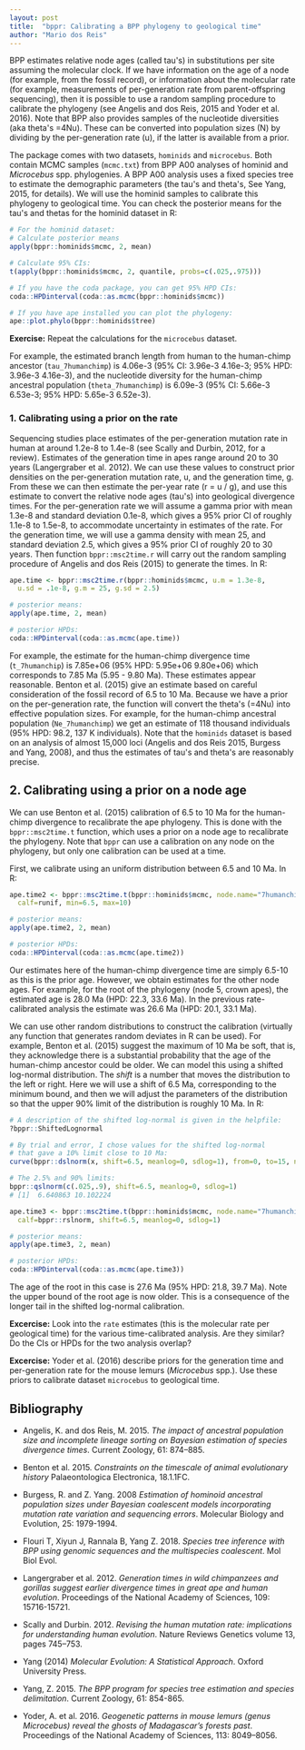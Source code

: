 ```yaml
---
layout: post
title:  "bppr: Calibrating a BPP phylogeny to geological time"
author: "Mario dos Reis"
---
```


BPP estimates relative node ages (called tau's) in substitutions per site assuming the molecular clock. If we have information on the age of a node (for example, from the fossil record), or information about the molecular rate (for example, measurements of per-generation rate from parent-offspring sequencing), then it is possible to use a random sampling procedure to calibrate the phylogeny (see Angelis and dos Reis, 2015 and Yoder et al. 2016). Note that BPP also provides samples of the nucleotide diversities (aka theta's =4Nu). These can be converted into population sizes (N) by dividing by the per-generation rate (u), if the latter is available from a prior.

The package comes with two datasets, `hominids` and `microcebus`. Both contain MCMC samples (`mcmc.txt`) from BPP A00 analyses of hominid and _Microcebus_ spp. phylogenies. A BPP A00 analysis uses a fixed species tree to estimate the demographic parameters (the tau's and theta's, See Yang, 2015, for details). We will use the hominid samples to calibrate this phylogeny to geological time. You can check the posterior means for the tau's and thetas for the hominid dataset in R:

```R
# For the hominid dataset:
# Calculate posterior means
apply(bppr::hominids$mcmc, 2, mean)

# Calculate 95% CIs:
t(apply(bppr::hominids$mcmc, 2, quantile, probs=c(.025,.975)))

# If you have the coda package, you can get 95% HPD CIs:
coda::HPDinterval(coda::as.mcmc(bppr::hominids$mcmc))

# If you have ape installed you can plot the phylogeny:
ape::plot.phylo(bppr::hominids$tree)

```
**Exercise:** Repeat the calculations for the `microcebus` dataset.

For example, the estimated branch length from human to the human-chimp ancestor (`tau_7humanchimp`) is 4.06e-3 (95% CI: 3.96e-3  4.16e-3; 95% HPD: 3.96e-3  4.16e-3), and the nucleotide diversity for the human-chimp ancestral population (`theta_7humanchimp`) is 6.09e-3 (95% CI: 5.66e-3  6.53e-3; 95% HPD: 5.65e-3  6.52e-3).

### 1. Calibrating using a prior on the rate

Sequencing studies place estimates of the per-generation mutation rate in human at around 1.2e-8 to 1.4e-8 (see Scally and Durbin, 2012, for a review). Estimates of the generation time in apes range around 20 to 30 years (Langergraber et al. 2012). We can use these values to construct prior densities on the per-generation mutation rate, u, and the generation time, g. From these we can then estimate the per-year rate (r = u / g), and use this estimate to convert the relative node ages (tau's) into geological divergence times. For the per-generation rate we will assume a gamma prior with mean 1.3e-8 and standard deviation 0.1e-8, which gives a 95% prior CI of roughly 1.1e-8 to 1.5e-8, to accommodate uncertainty in estimates of the rate. For the generation time, we will use a gamma density with mean 25, and standard deviation 2.5, which gives a 95% prior CI of roughly 20 to 30 years. Then function `bppr::msc2time.r` will carry out the random sampling procedure of Angelis and dos Reis (2015) to generate the times. In R:

```R
ape.time <- bppr::msc2time.r(bppr::hominids$mcmc, u.m = 1.3e-8,
  u.sd = .1e-8, g.m = 25, g.sd = 2.5)

# posterior means:
apply(ape.time, 2, mean)

# posterior HPDs:
coda::HPDinterval(coda::as.mcmc(ape.time))
```

For example, the estimate for the human-chimp divergence time (`t_7humanchip`) is 7.85e+06 (95% HPD: 5.95e+06 9.80e+06) which corresponds to 7.85 Ma (5.95 - 9.80 Ma). These estimates appear reasonable. Benton et al. (2015) give an estimate based on careful consideration of the fossil record of 6.5 to 10 Ma. Because we have a prior on the per-generation rate, the function will convert the theta's (=4Nu) into effective population sizes. For example, for the human-chimp ancestral population (`Ne_7humanchimp`) we get an estimate of 118 thousand individuals (95% HPD: 98.2, 137 K individuals). Note that the `hominids` dataset is based on an analysis of almost 15,000 loci (Angelis and dos Reis 2015, Burgess and Yang, 2008), and thus the estimates of tau's and theta's are reasonably precise.

## 2. Calibrating using a prior on a node age

We can use Benton et al. (2015) calibration of 6.5 to 10 Ma for the human-chimp divergence to recalibrate the ape phylogeny. This is done with the `bppr::msc2time.t` function, which uses a prior on a node age to recalibrate the phylogeny. Note that `bppr` can use a calibration on any node on the phylogeny, but only one calibration can be used at a time.

First, we calibrate using an uniform distribution between 6.5 and 10 Ma. In R:

```R
ape.time2 <- bppr::msc2time.t(bppr::hominids$mcmc, node.name="7humanchimp",
  calf=runif, min=6.5, max=10)

# posterior means:
apply(ape.time2, 2, mean)

# posterior HPDs:
coda::HPDinterval(coda::as.mcmc(ape.time2))
```

Our estimates here of the human-chimp divergence time are simply 6.5-10 as this is the prior age. However, we obtain estimates for the other node ages. For example, for the root of the phylogeny (node 5, crown apes), the estimated age is 28.0 Ma (HPD: 22.3, 33.6 Ma). In the previous rate-calibrated analysis the estimate was 26.6 Ma (HPD: 20.1, 33.1 Ma).

We can use other random distributions to construct the calibration (virtually any function that generates random deviates in R can be used). For example, Benton et al. (2015) suggest the maximum of 10 Ma be soft, that is, they acknowledge there is a substantial probability that the age of the human-chimp ancestor could be older. We can model this using a shifted log-normal distribution. The _shift_ is a number that moves the distribution to the left or right. Here we will use a shift of 6.5 Ma, corresponding to the minimum bound, and then we will adjust the parameters of the distribution so that the upper 90% limit of the distribution is roughly 10 Ma. In R:

```R
# A description of the shifted log-normal is given in the helpfile:
?bppr::ShiftedLognormal

# By trial and error, I chose values for the shifted log-normal
# that gave a 10% limit close to 10 Ma:
curve(bppr::dslnorm(x, shift=6.5, meanlog=0, sdlog=1), from=0, to=15, n=1e3)

# The 2.5% and 90% limits:
bppr::qslnorm(c(.025,.9), shift=6.5, meanlog=0, sdlog=1)
# [1]  6.640863 10.102224

ape.time3 <- bppr::msc2time.t(bppr::hominids$mcmc, node.name="7humanchimp",  
  calf=bppr::rslnorm, shift=6.5, meanlog=0, sdlog=1)

# posterior means:
apply(ape.time3, 2, mean)

# posterior HPDs:
coda::HPDinterval(coda::as.mcmc(ape.time3))
```

The age of the root in this case is 27.6 Ma (95% HPD: 21.8, 39.7 Ma). Note the upper bound of the root age is now older. This is a consequence of the longer tail in the shifted log-normal calibration.

**Excercise:** Look into the `rate` estimates (this is the molecular rate per geological time) for the various time-calibrated analysis. Are they similar? Do the CIs or HPDs for the two analysis overlap?

**Excercise:** Yoder et al. (2016) describe priors for the generation time and per-generation rate for the mouse lemurs (_Microcebus_ spp.). Use these priors to calibrate dataset `microcebus` to geological time.

## Bibliography

* Angelis, K. and dos Reis, M. 2015. _The impact of ancestral population size and incomplete lineage sorting on Bayesian estimation of species divergence times_. Current Zoology, 61: 874–885.

* Benton et al. 2015. _Constraints on the timescale of animal evolutionary history_ Palaeontologica Electronica, 18.1.1FC.

* Burgess, R. and Z. Yang. 2008 _Estimation of hominoid ancestral population sizes under Bayesian coalescent models incorporating mutation rate variation and sequencing errors_. Molecular Biology and Evolution, 25: 1979-1994.

* Flouri T, Xiyun J, Rannala B, Yang Z. 2018. _Species tree inference with BPP using genomic sequences and the multispecies coalescent_. Mol Biol Evol.

* Langergraber et al. 2012. _Generation times in wild chimpanzees and gorillas suggest earlier divergence times in great ape and human evolution_. Proceedings of the National Academy of Sciences, 109: 15716-15721.

* Scally and Durbin. 2012. _Revising the human mutation rate: implications for understanding human evolution_. Nature Reviews Genetics volume 13, pages 745–753.

* Yang (2014) _Molecular Evolution: A Statistical Approach_. Oxford University Press.

* Yang, Z. 2015. _The BPP program for species tree estimation and species delimitation_. Current Zoology, 61: 854-865.

* Yoder, A. et al. 2016. _Geogenetic patterns in mouse lemurs (genus Microcebus) reveal the ghosts of Madagascar’s forests past_. Proceedings of the National Academy of Sciences, 113: 8049–8056.
